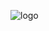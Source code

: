 
![logo](https://github.com/svetlanasieber/Software-Engineering--Path-SoftUni/assets/135451084/24c0ef30-ae4b-4042-91d3-5eb7c6f853b6)
